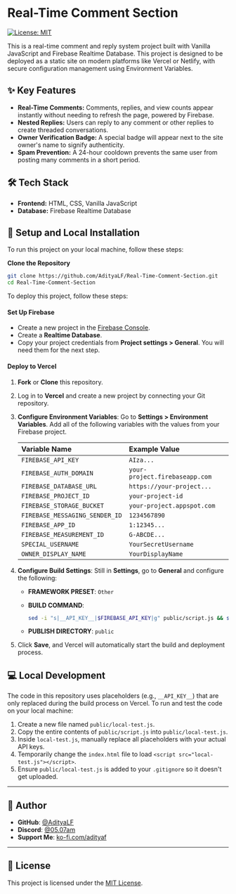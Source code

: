 # Real-Time Comment Section

[![License: MIT](https://img.shields.io/badge/License-MIT-yellow.svg)](https://opensource.org/licenses/MIT)

This is a real-time comment and reply system project built with Vanilla JavaScript and Firebase Realtime Database. This project is designed to be deployed as a static site on modern platforms like Vercel or Netlify, with secure configuration management using Environment Variables.

## ✨ Key Features

* **Real-Time Comments:** Comments, replies, and view counts appear instantly without needing to refresh the page, powered by Firebase.
* **Nested Replies:** Users can reply to any comment or other replies to create threaded conversations.
* **Owner Verification Badge:** A special badge will appear next to the site owner's name to signify authenticity.
* **Spam Prevention:** A 24-hour cooldown prevents the same user from posting many comments in a short period.

## 🛠️ Tech Stack

* **Frontend:** HTML, CSS, Vanilla JavaScript
* **Database:** Firebase Realtime Database

## 🚀 Setup and Local Installation

To run this project on your local machine, follow these steps:

**Clone the Repository**
```bash
git clone https://github.com/AdityaLF/Real-Time-Comment-Section.git
cd Real-Time-Comment-Section
```

To deploy this project, follow these steps:

#### Set Up Firebase
* Create a new project in the [Firebase Console](https://console.firebase.google.com/).
* Create a **Realtime Database**.
* Copy your project credentials from **Project settings > General**. You will need them for the next step.

#### Deploy to Vercel
1.  **Fork** or **Clone** this repository.
2.  Log in to **Vercel** and create a new project by connecting your Git repository.
3.  **Configure Environment Variables**: Go to **Settings > Environment Variables**. Add all of the following variables with the values from your Firebase project.

    | Variable Name          | Example Value                 |
    | :--------------------- | :---------------------------- |
    | `FIREBASE_API_KEY`     | `AIza...`                     |
    | `FIREBASE_AUTH_DOMAIN` | `your-project.firebaseapp.com`  |
    | `FIREBASE_DATABASE_URL`| `https://your-project...`       |
    | `FIREBASE_PROJECT_ID`  | `your-project-id`             |
    | `FIREBASE_STORAGE_BUCKET`| `your-project.appspot.com`    |
    | `FIREBASE_MESSAGING_SENDER_ID`| `1234567890`                  |
    | `FIREBASE_APP_ID`      | `1:12345...`                  |
    | `FIREBASE_MEASUREMENT_ID`| `G-ABCDE...`                  |
    | `SPECIAL_USERNAME`     | `YourSecretUsername`          |
    | `OWNER_DISPLAY_NAME`   | `YourDisplayName`             |

4.  **Configure Build Settings**: Still in **Settings**, go to **General** and configure the following:
    * **FRAMEWORK PRESET**: `Other`
    * **BUILD COMMAND**:
       ```bash
      sed -i "s|__API_KEY__|$FIREBASE_API_KEY|g" public/script.js && sed -i "s|__AUTH_DOMAIN__|$FIREBASE_AUTH_DOMAIN|g" public/script.js && sed -i "s|__DATABASE_URL__|$FIREBASE_DATABASE_URL|g" public/script.js && sed -i "s|__PROJECT_ID__|$FIREBASE_PROJECT_ID|g" public/script.js && sed -i "s|__STORAGE_BUCKET__|$FIREBASE_STORAGE_BUCKET|g" public/script.js && sed -i "s|__MESSAGING_SENDER_ID__|$FIREBASE_MESSAGING_SENDER_ID|g" public/script.js && sed -i "s|__APP_ID__|$FIREBASE_APP_ID|g" public/script.js && sed -i "s|__MEASUREMENT_ID__|$FIREBASE_MEASUREMENT_ID|g" public/script.js && sed -i "s|__SPECIAL_USERNAME__|$SPECIAL_USERNAME|g" public/script.js && sed -i "s|__OWNER_DISPLAY_NAME__|$OWNER_DISPLAY_NAME|g" public/script.js
       ```
   
    * **PUBLISH DIRECTORY**: `public`

5.  Click **Save**, and Vercel will automatically start the build and deployment process.

## 💻 Local Development

The code in this repository uses placeholders (e.g., `__API_KEY__`) that are only replaced during the build process on Vercel. To run and test the code on your local machine:
1.  Create a new file named `public/local-test.js`.
2.  Copy the entire contents of `public/script.js` into `public/local-test.js`.
3.  Inside `local-test.js`, manually replace all placeholders with your actual API keys.
4.  Temporarily change the `index.html` file to load `<script src="local-test.js"></script>`.
5.  Ensure `public/local-test.js` is added to your `.gitignore` so it doesn't get uploaded.

---

## 👤 Author

* **GitHub**: [@AdityaLF](https://github.com/AdityaLF)
* **Discord**: [@05.07am](https://discordapp.com/users/786163564205047839)
* **Support Me**: [ko-fi.com/adityaf](https://ko-fi.com/adityaf)

---

## 📄 License

This project is licensed under the [MIT License](LICENSE).